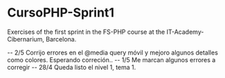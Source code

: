 # CursoPHP-Sprint1
Exercises of the first sprint in the FS-PHP course at the IT-Academy-Cibernarium, Barcelona.

-- 2/5 Corrijo errores en el @media query móvil y mejoro algunos detalles como colores. Esperando correción..
-- 1/5 Me marcan algunos errores a corregir
-- 28/4 Queda listo el nivel 1, tema 1. 
